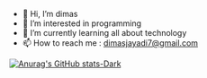 - 👋 Hi, I’m dimas
- 👀 I’m interested in programming
- 🌱 I’m currently learning all about technology
- 📫 How to reach me : dimasjayadi7@gmail.com

[![Anurag's GitHub stats-Dark](https://github-readme-stats.vercel.app/api?username=dimasjayadi99&show_icons=true&theme=dark#gh-dark-mode-only)](https://github.com/anuraghazra/github-readme-stats#gh-dark-mode-only)
